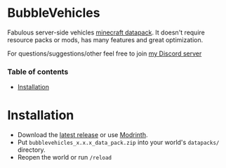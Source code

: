 # BubbleVehicles
Fabulous server-side vehicles [minecraft datapack](https://minecraft.fandom.com/wiki/Data_pack).
It doesn't require resource packs or mods, has many features and great optimization.

For questions/suggestions/other feel free to join [my Discord server](https://discord.gg/4uN3SbfZrT)

### Table of contents
- [Installation](#installation)

# Installation
- Download the [latest release](https://github.com/bubblefish-dev/bubblevehicles/releases/latest) or use [Modrinth](https://modrinth.com/datapack/bubblevehicles).
- Put `bubblevehicles_x.x.x_data_pack.zip` into your world's `datapacks/` directory.
- Reopen the world or run `/reload`
